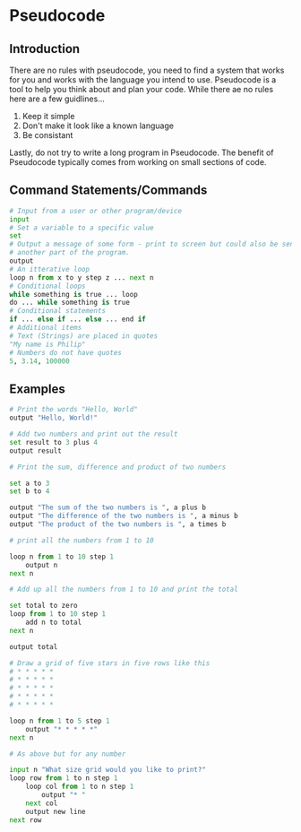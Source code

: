 # Pseudocode

## Introduction
There are no rules with pseudocode, you need to find a system that works for you and works with the language you intend to use. Pseudocode is a tool to help you think about and plan your code. While there ae no rules here are a few guidlines...

1. Keep it simple
2. Don't make it look like a known language
3. Be consistant

Lastly, do not try to write a long program in Pseudocode. The benefit of Pseudocode typically comes from working on small sections of code.


## Command Statements/Commands
```python
# Input from a user or other program/device
input
# Set a variable to a specific value
set
# Output a message of some form - print to screen but could also be sending data to
# another part of the program.
output 
# An itterative loop 
loop n from x to y step z ... next n
# Conditional loops
while something is true ... loop
do ... while something is true
# Conditional statements
if ... else if ... else ... end if
# Additional items
# Text (Strings) are placed in quotes 
"My name is Philip"
# Numbers do not have quotes 
5, 3.14, 100000
```

## Examples

```python
# Print the words "Hello, World"
output "Hello, World!"
```

```python
# Add two numbers and print out the result
set result to 3 plus 4
output result
```

```python
# Print the sum, difference and product of two numbers

set a to 3
set b to 4

output "The sum of the two numbers is ", a plus b
output "The difference of the two numbers is ", a minus b
output "The product of the two numbers is ", a times b
```

```python
# print all the numbers from 1 to 10

loop n from 1 to 10 step 1
    output n
next n
```

```python
# Add up all the numbers from 1 to 10 and print the total

set total to zero
loop from 1 to 10 step 1
    add n to total
next n

output total
```

```python
# Draw a grid of five stars in five rows like this
# * * * * *
# * * * * *
# * * * * *
# * * * * *
# * * * * *

loop n from 1 to 5 step 1
    output "* * * * *"
next n
```

```python
# As above but for any number

input n "What size grid would you like to print?"
loop row from 1 to n step 1
    loop col from 1 to n step 1
        output "* "
    next col
    output new line
next row
```